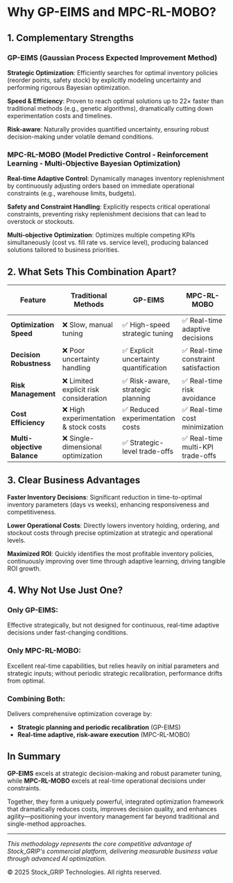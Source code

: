 # Why GP-EIMS and MPC-RL-MOBO?

## 1. Complementary Strengths

### GP-EIMS (Gaussian Process Expected Improvement Method)

**Strategic Optimization**: Efficiently searches for optimal inventory policies (reorder points, safety stock) by explicitly modeling uncertainty and performing rigorous Bayesian optimization.

**Speed & Efficiency**: Proven to reach optimal solutions up to 22× faster than traditional methods (e.g., genetic algorithms), dramatically cutting down experimentation costs and timelines.

**Risk-aware**: Naturally provides quantified uncertainty, ensuring robust decision-making under volatile demand conditions.

### MPC-RL-MOBO (Model Predictive Control - Reinforcement Learning - Multi-Objective Bayesian Optimization)

**Real-time Adaptive Control**: Dynamically manages inventory replenishment by continuously adjusting orders based on immediate operational constraints (e.g., warehouse limits, budgets).

**Safety and Constraint Handling**: Explicitly respects critical operational constraints, preventing risky replenishment decisions that can lead to overstock or stockouts.

**Multi-objective Optimization**: Optimizes multiple competing KPIs simultaneously (cost vs. fill rate vs. service level), producing balanced solutions tailored to business priorities.

## 2. What Sets This Combination Apart?

| Feature | Traditional Methods | GP-EIMS | MPC-RL-MOBO | GP-EIMS + MPC-RL-MOBO |
|---------|-------------------|---------|-------------|----------------------|
| **Optimization Speed** | ❌ Slow, manual tuning | ✅ High-speed strategic tuning | ✅ Real-time adaptive decisions | 🚀 Strategic & real-time speed |
| **Decision Robustness** | ❌ Poor uncertainty handling | ✅ Explicit uncertainty quantification | ✅ Real-time constraint satisfaction | 🛡️ Comprehensive robustness |
| **Risk Management** | ❌ Limited explicit risk consideration | ✅ Risk-aware, strategic planning | ✅ Real-time risk avoidance | 🧭 Strategic + Tactical Risk Control |
| **Cost Efficiency** | ❌ High experimentation & stock costs | ✅ Reduced experimentation costs | ✅ Real-time cost minimization | 💰 Maximized Cost Efficiency |
| **Multi-objective Balance** | ❌ Single-dimensional optimization | ✅ Strategic-level trade-offs | ✅ Real-time multi-KPI trade-offs | ⚖️ End-to-end Balanced KPIs |

## 3. Clear Business Advantages

**Faster Inventory Decisions**: Significant reduction in time-to-optimal inventory parameters (days vs weeks), enhancing responsiveness and competitiveness.

**Lower Operational Costs**: Directly lowers inventory holding, ordering, and stockout costs through precise optimization at strategic and operational levels.

**Maximized ROI**: Quickly identifies the most profitable inventory policies, continuously improving over time through adaptive learning, driving tangible ROI growth.

## 4. Why Not Use Just One?

### Only GP-EIMS:
Effective strategically, but not designed for continuous, real-time adaptive decisions under fast-changing conditions.

### Only MPC-RL-MOBO:
Excellent real-time capabilities, but relies heavily on initial parameters and strategic inputs; without periodic strategic recalibration, performance drifts from optimal.

### Combining Both:
Delivers comprehensive optimization coverage by:
- **Strategic planning and periodic recalibration** (GP-EIMS)
- **Real-time adaptive, risk-aware execution** (MPC-RL-MOBO)

## In Summary

**GP-EIMS** excels at strategic decision-making and robust parameter tuning, while **MPC-RL-MOBO** excels at real-time operational decisions under constraints.

Together, they form a uniquely powerful, integrated optimization framework that dramatically reduces costs, improves decision quality, and enhances agility—positioning your inventory management far beyond traditional and single-method approaches.

---

*This methodology represents the core competitive advantage of Stock_GRIP's commercial platform, delivering measurable business value through advanced AI optimization.*

© 2025 Stock_GRIP Technologies. All rights reserved.